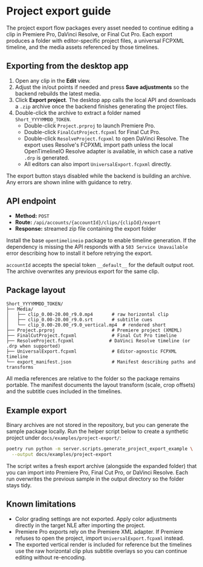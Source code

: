 # Project export guide

The project export flow packages every asset needed to continue editing a clip in
Premiere Pro, DaVinci Resolve, or Final Cut Pro. Each export produces a folder
with editor-specific project files, a universal FCPXML timeline, and the media
assets referenced by those timelines.

## Exporting from the desktop app

1. Open any clip in the **Edit** view.
2. Adjust the in/out points if needed and press **Save adjustments** so the
   backend rebuilds the latest media.
3. Click **Export project**. The desktop app calls the local API and downloads a
   `.zip` archive once the backend finishes generating the project files.
4. Double-click the archive to extract a folder named `Short_YYYYMMDD_TOKEN`.
   - Double-click `Project.prproj` to launch Premiere Pro.
   - Double-click `FinalCutProject.fcpxml` for Final Cut Pro.
   - Double-click `ResolveProject.fcpxml` to open DaVinci Resolve. The export
     uses Resolve's FCPXML import path unless the local OpenTimelineIO Resolve
     adapter is available, in which case a native `.drp` is generated.
   - All editors can also import `UniversalExport.fcpxml` directly.

The export button stays disabled while the backend is building an archive. Any
errors are shown inline with guidance to retry.

## API endpoint

- **Method:** `POST`
- **Route:** `/api/accounts/{accountId}/clips/{clipId}/export`
- **Response:** streamed zip file containing the export folder

Install the base `opentimelineio` package to enable timeline generation. If the
dependency is missing the API responds with a `503 Service Unavailable` error
describing how to install it before retrying the export.

`accountId` accepts the special token `__default__` for the default output root.
The archive overwrites any previous export for the same clip.

## Package layout

```
Short_YYYYMMDD_TOKEN/
├── Media/
│   ├── clip_0.00-20.00_r9.0.mp4       # raw horizontal clip
│   ├── clip_0.00-20.00_r9.0.srt       # subtitle cues
│   └── clip_0.00-20.00_r9.0_vertical.mp4  # rendered short
├── Project.prproj                     # Premiere project (XMEML)
├── FinalCutProject.fcpxml             # Final Cut Pro timeline
├── ResolveProject.fcpxml             # DaVinci Resolve timeline (or .drp when supported)
├── UniversalExport.fcpxml             # Editor-agnostic FCPXML timeline
└── export_manifest.json               # Manifest describing paths and transforms
```

All media references are relative to the folder so the package remains portable.
The manifest documents the layout transform (scale, crop offsets) and the
subtitle cues included in the timelines.

## Example export

Binary archives are not stored in the repository, but you can generate the
sample package locally. Run the helper script below to create a synthetic
project under `docs/examples/project-export/`:

```bash
poetry run python -m server.scripts.generate_project_export_example \
  --output docs/examples/project-export
```

The script writes a fresh export archive (alongside the expanded folder) that
you can import into Premiere Pro, Final Cut Pro, or DaVinci Resolve. Each run
overwrites the previous sample in the output directory so the folder stays
tidy.

## Known limitations

- Color grading settings are not exported. Apply color adjustments directly in
  the target NLE after importing the project.
- Premiere Pro exports rely on the Premiere XML adapter. If Premiere refuses to
  open the project, import `UniversalExport.fcpxml` instead.
- The exported vertical render is included for reference but the timelines use
  the raw horizontal clip plus subtitle overlays so you can continue editing
  without re-encoding.
